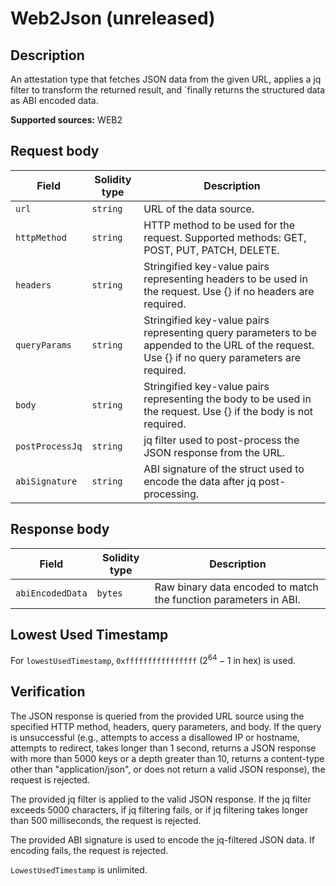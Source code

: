 # Web2Json (unreleased)

## Description

An attestation type that fetches JSON data from the given URL, applies a jq filter to transform the returned result, and `finally returns the structured data as ABI encoded data.

**Supported sources:** WEB2

## Request body

| Field           | Solidity type | Description                                                                                                                                     |
|-----------------|---------------|-------------------------------------------------------------------------------------------------------------------------------------------------|
| `url`           | `string`      | URL of the data source.                                                                                                                         |
| `httpMethod`    | `string`      | HTTP method to be used for the request. Supported methods: GET, POST, PUT, PATCH, DELETE.                                                       |
| `headers`       | `string`      | Stringified key-value pairs representing headers to be used in the request. Use {} if no headers are required.                                  |
| `queryParams`   | `string`      | Stringified key-value pairs representing query parameters to be appended to the URL of the request. Use {} if no query parameters are required. |                                                          |
| `body`          | `string`      | Stringified key-value pairs representing the body to be used in the request. Use {} if the body is not required.                                |
| `postProcessJq` | `string`      | jq filter used to post-process the JSON response from the URL.                                                                                  |
| `abiSignature`  | `string`      | ABI signature of the struct used to encode the data after jq post-processing.                                                                   |

## Response body

| Field            | Solidity type | Description                                                      |
|------------------|---------------|------------------------------------------------------------------|
| `abiEncodedData` | `bytes`       | Raw binary data encoded to match the function parameters in ABI. |

## Lowest Used Timestamp

For `lowestUsedTimestamp`, `0xffffffffffffffff` ($2^{64}-1$ in hex) is used.

## Verification

The JSON response is queried from the provided URL source using the specified HTTP method, headers, query parameters, and body.
If the query is unsuccessful (e.g., attempts to access a disallowed IP or hostname, attempts to redirect, takes longer than 1 second, returns a JSON response with more than 5000 keys or a depth greater than 10, returns a content-type other than "application/json", or does not return a valid JSON response), the request is rejected.

The provided jq filter is applied to the valid JSON response.
If the jq filter exceeds 5000 characters, if jq filtering fails, or if jq filtering takes longer than 500 milliseconds, the request is rejected.

The provided ABI signature is used to encode the jq-filtered JSON data.
If encoding fails, the request is rejected.

`LowestUsedTimestamp` is unlimited.
